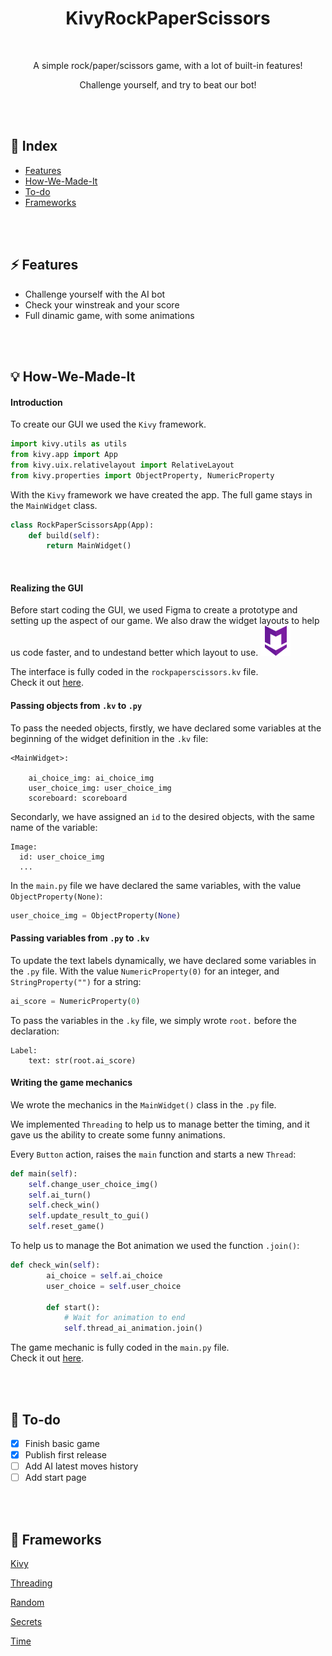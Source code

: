 <div align="center">

  <h1> KivyRockPaperScissors </h1>

  <br />

  <p>A simple rock/paper/scissors game, with a lot of built-in features!</p>

  <p>Challenge yourself, and try to beat our bot!</p>

</div>

<br />

<br />

## 📒 Index

- [Features](https://github.com/andreaaazo/KivyRockPaperScissors#-features)
- [How-We-Made-It](https://github.com/andreaaazo/KivyRockPaperScissors#-features)
- [To-do](https://github.com/andreaaazo/SocialBot#-to-do)
- [Frameworks](https://github.com/andreaaazo/SocialBot#-frameworks)

<br />

<br />

## ⚡️ Features

- Challenge yourself with the AI bot
- Check your winstreak and your score
- Full dinamic game, with some animations

<br />

<br />

## 💡 How-We-Made-It

#### Introduction

To create our GUI we used the `Kivy` framework.

```python
import kivy.utils as utils
from kivy.app import App
from kivy.uix.relativelayout import RelativeLayout
from kivy.properties import ObjectProperty, NumericProperty
```

With the `Kivy` framework we have created the app. The full game stays in the `MainWidget` class.

```python
class RockPaperScissorsApp(App):
    def build(self):
        return MainWidget()
```

<br />

#### Realizing the GUI

Before start coding the GUI, we used Figma to create a prototype and setting up the aspect of our game.
We also draw the widget layouts to help us code faster, and to undestand better which layout to use.
![alt text](https://github.com/adam-p/markdown-here/raw/master/src/common/images/icon48.png)

The interface is fully coded in the `rockpaperscissors.kv` file.  
Check it out [here](https://www.google.com).

#### Passing objects from `.kv` to `.py`

To pass the needed objects, firstly, we have declared some variables at the beginning of the widget definition in the `.kv` file:

```
<MainWidget>:

    ai_choice_img: ai_choice_img
    user_choice_img: user_choice_img
    scoreboard: scoreboard
```

Secondarly, we have assigned an `id` to the desired objects, with the same name of the variable:

```
Image:
  id: user_choice_img
  ...
```

In the `main.py` file we have declared the same variables, with the value `ObjectProperty(None)`:

```python
user_choice_img = ObjectProperty(None)
```

#### Passing variables from `.py` to `.kv`

To update the text labels dynamically, we have declared some variables in the `.py` file. With the value `NumericProperty(0)` for an integer, and `StringProperty("")` for a string:

```python
ai_score = NumericProperty(0)
```

To pass the variables in the `.ky` file, we simply wrote `root.` before the declaration:

```
Label:
    text: str(root.ai_score)
```

#### Writing the game mechanics

We wrote the mechanics in the `MainWidget()` class in the `.py` file.

We implemented `Threading` to help us to manage better the timing, and it gave us the ability to create some funny animations.

Every `Button` action, raises the `main` function and starts a new `Thread`:

```python
def main(self):
    self.change_user_choice_img()
    self.ai_turn()
    self.check_win()
    self.update_result_to_gui()
    self.reset_game()
```

To help us to manage the Bot animation we used the function `.join()`:

```python
def check_win(self):
        ai_choice = self.ai_choice
        user_choice = self.user_choice

        def start():
            # Wait for animation to end
            self.thread_ai_animation.join()
```

The game mechanic is fully coded in the `main.py` file.  
Check it out [here](https://www.google.com).

<br />

<br />

## 👀 To-do

- [x] Finish basic game
- [x] Publish first release
- [ ] Add AI latest moves history
- [ ] Add start page

<br />

<br />

## 🧬 Frameworks

[Kivy](https://github.com/SeleniumHQ/selenium)

[Threading](https://github.com/SeleniumHQ/selenium)

[Random](https://docs.python.org/3/library/tk.html)

[Secrets](https://docs.python.org/3/library/tk.html)

[Time](https://docs.python.org/3/library/tk.html)
